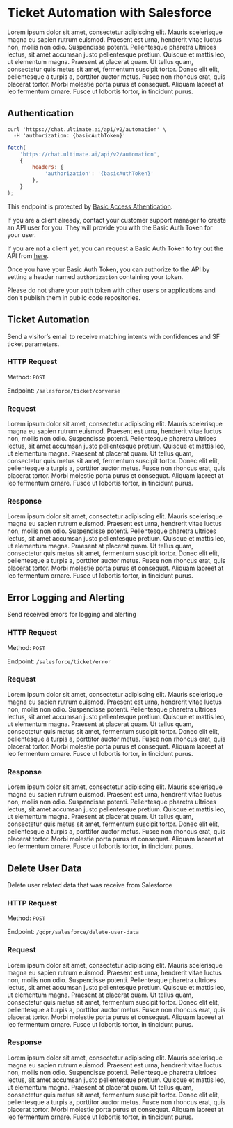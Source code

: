 # Ticket Automation with Salesforce

Lorem ipsum dolor sit amet, consectetur adipiscing elit. Mauris scelerisque magna eu 
sapien rutrum euismod. Praesent est urna, hendrerit vitae luctus non, mollis non odio. 
Suspendisse potenti. Pellentesque pharetra ultrices lectus, sit amet accumsan justo 
pellentesque pretium. Quisque et mattis leo, ut elementum magna. Praesent at placerat 
quam. Ut tellus quam, consectetur quis metus sit amet, fermentum suscipit tortor. 
Donec elit elit, pellentesque a turpis a, porttitor auctor metus. Fusce non rhoncus 
erat, quis placerat tortor. Morbi molestie porta purus et consequat. Aliquam laoreet 
at leo fermentum ornare. Fusce ut lobortis tortor, in tincidunt purus.

## Authentication

```shell
curl 'https://chat.ultimate.ai/api/v2/automation' \
  -H 'authorization: {basicAuthToken}'
```

```javascript
fetch(
    'https://chat.ultimate.ai/api/v2/automation', 
    {
        headers: {
            'authorization': '{basicAuthToken}'
        },
    }
);
```
This endpoint is protected by [Basic Access Athentication](https://en.wikipedia.org/wiki/Basic_access_authentication).

If you are a client already, contact your customer support manager to create 
an API user for you. They will provide you with the Basic Auth Token for your user.

If you are not a client yet, you can request a Basic Auth Token 
to try out the API from [here](https://ultimate.ai).

Once you have your Basic Auth Token, you can authorize to the API by setting 
a header named `authorization` containing your token.

<aside class="notice">
Please do not share your auth token with other users or applications 
and don't publish them in public code repositories.
</aside>

## Ticket Automation

Send a visitor’s email to receive matching intents with confidences and SF ticket parameters.

### HTTP Request

Method: `POST`

Endpoint: `/salesforce/ticket/converse`

### Request

Lorem ipsum dolor sit amet, consectetur adipiscing elit. Mauris scelerisque magna eu 
sapien rutrum euismod. Praesent est urna, hendrerit vitae luctus non, mollis non odio. 
Suspendisse potenti. Pellentesque pharetra ultrices lectus, sit amet accumsan justo 
pellentesque pretium. Quisque et mattis leo, ut elementum magna. Praesent at placerat 
quam. Ut tellus quam, consectetur quis metus sit amet, fermentum suscipit tortor. 
Donec elit elit, pellentesque a turpis a, porttitor auctor metus. Fusce non rhoncus 
erat, quis placerat tortor. Morbi molestie porta purus et consequat. Aliquam laoreet 
at leo fermentum ornare. Fusce ut lobortis tortor, in tincidunt purus.

### Response

Lorem ipsum dolor sit amet, consectetur adipiscing elit. Mauris scelerisque magna eu 
sapien rutrum euismod. Praesent est urna, hendrerit vitae luctus non, mollis non odio. 
Suspendisse potenti. Pellentesque pharetra ultrices lectus, sit amet accumsan justo 
pellentesque pretium. Quisque et mattis leo, ut elementum magna. Praesent at placerat 
quam. Ut tellus quam, consectetur quis metus sit amet, fermentum suscipit tortor. 
Donec elit elit, pellentesque a turpis a, porttitor auctor metus. Fusce non rhoncus 
erat, quis placerat tortor. Morbi molestie porta purus et consequat. Aliquam laoreet 
at leo fermentum ornare. Fusce ut lobortis tortor, in tincidunt purus.

## Error Logging and Alerting

Send received errors for logging and alerting

### HTTP Request

Method: `POST`

Endpoint: `/salesforce/ticket/error`

### Request

Lorem ipsum dolor sit amet, consectetur adipiscing elit. Mauris scelerisque magna eu 
sapien rutrum euismod. Praesent est urna, hendrerit vitae luctus non, mollis non odio. 
Suspendisse potenti. Pellentesque pharetra ultrices lectus, sit amet accumsan justo 
pellentesque pretium. Quisque et mattis leo, ut elementum magna. Praesent at placerat 
quam. Ut tellus quam, consectetur quis metus sit amet, fermentum suscipit tortor. 
Donec elit elit, pellentesque a turpis a, porttitor auctor metus. Fusce non rhoncus 
erat, quis placerat tortor. Morbi molestie porta purus et consequat. Aliquam laoreet 
at leo fermentum ornare. Fusce ut lobortis tortor, in tincidunt purus.

### Response

Lorem ipsum dolor sit amet, consectetur adipiscing elit. Mauris scelerisque magna eu 
sapien rutrum euismod. Praesent est urna, hendrerit vitae luctus non, mollis non odio. 
Suspendisse potenti. Pellentesque pharetra ultrices lectus, sit amet accumsan justo 
pellentesque pretium. Quisque et mattis leo, ut elementum magna. Praesent at placerat 
quam. Ut tellus quam, consectetur quis metus sit amet, fermentum suscipit tortor. 
Donec elit elit, pellentesque a turpis a, porttitor auctor metus. Fusce non rhoncus 
erat, quis placerat tortor. Morbi molestie porta purus et consequat. Aliquam laoreet 
at leo fermentum ornare. Fusce ut lobortis tortor, in tincidunt purus.

## Delete User Data

Delete user related data that was receive from Salesforce

### HTTP Request

Method: `POST`

Endpoint: `/gdpr/salesforce/delete-user-data`

### Request

Lorem ipsum dolor sit amet, consectetur adipiscing elit. Mauris scelerisque magna eu 
sapien rutrum euismod. Praesent est urna, hendrerit vitae luctus non, mollis non odio. 
Suspendisse potenti. Pellentesque pharetra ultrices lectus, sit amet accumsan justo 
pellentesque pretium. Quisque et mattis leo, ut elementum magna. Praesent at placerat 
quam. Ut tellus quam, consectetur quis metus sit amet, fermentum suscipit tortor. 
Donec elit elit, pellentesque a turpis a, porttitor auctor metus. Fusce non rhoncus 
erat, quis placerat tortor. Morbi molestie porta purus et consequat. Aliquam laoreet 
at leo fermentum ornare. Fusce ut lobortis tortor, in tincidunt purus.

### Response

Lorem ipsum dolor sit amet, consectetur adipiscing elit. Mauris scelerisque magna eu 
sapien rutrum euismod. Praesent est urna, hendrerit vitae luctus non, mollis non odio. 
Suspendisse potenti. Pellentesque pharetra ultrices lectus, sit amet accumsan justo 
pellentesque pretium. Quisque et mattis leo, ut elementum magna. Praesent at placerat 
quam. Ut tellus quam, consectetur quis metus sit amet, fermentum suscipit tortor. 
Donec elit elit, pellentesque a turpis a, porttitor auctor metus. Fusce non rhoncus 
erat, quis placerat tortor. Morbi molestie porta purus et consequat. Aliquam laoreet 
at leo fermentum ornare. Fusce ut lobortis tortor, in tincidunt purus.

